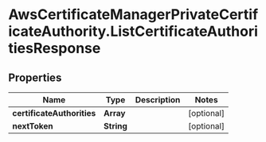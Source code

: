 # AwsCertificateManagerPrivateCertificateAuthority.ListCertificateAuthoritiesResponse

## Properties

Name | Type | Description | Notes
------------ | ------------- | ------------- | -------------
**certificateAuthorities** | **Array** |  | [optional] 
**nextToken** | **String** |  | [optional] 


